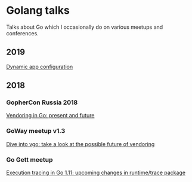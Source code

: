 # Golang talks

Talks about Go which I occasionally do on various meetups and conferences.

## 2019

[Dynamic app configuration](https://talks.godoc.org/github.com/nezorflame/golang-talks/2019/04/dynamic-configs/main.slide)

## 2018

### GopherCon Russia 2018

[Vendoring in Go: present and future](https://talks.godoc.org/github.com/nezorflame/golang-talks/2018/03/vendoring-in-go/vendoring.slide)

### GoWay meetup v1.3

[Dive into vgo: take a look at the possible future of vendoring](https://talks.godoc.org/github.com/nezorflame/golang-talks/2018/04/dive-into-vgo/dive-into-vgo.slide)

### Go Gett meetup

[Execution tracing in Go 1.11: upcoming changes in runtime/trace package](https://talks.godoc.org/github.com/nezorflame/golang-talks/2018/05/execution-tracing-in-go1.11/main.slide)
